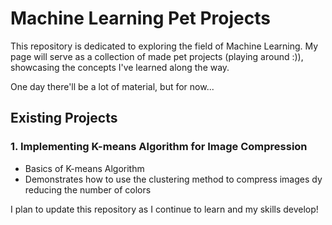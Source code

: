 # Machine Learning Pet Projects

This repository is dedicated to exploring the field of Machine Learning. My page will serve as a collection of made pet projects (playing around :)), showcasing the concepts I've learned along the way.

One day there'll be a lot of material, but for now...

## Existing Projects

### 1. **Implementing K-means Algorithm for Image Compression**
   - Basics of K-means Algorithm
   - Demonstrates how to use the clustering method to compress images dy reducing the number of colors

I plan to update this repository as I continue to learn and my skills develop!

